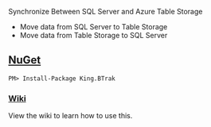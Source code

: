 Synchronize Between SQL Server and Azure Table Storage
+ Move data from SQL Server to Table Storage
+ Move data from Table Storage to SQL Server

## [NuGet](https://www.nuget.org/packages/King.BTrak)
```
PM> Install-Package King.BTrak
```

### [Wiki](https://github.com/jefking/King.B-Trak/wiki)
View the wiki to learn how to use this.